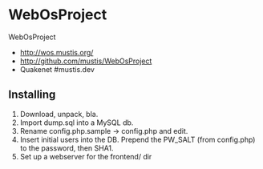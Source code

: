 WebOsProject
============

WebOsProject

* http://wos.mustis.org/
* http://github.com/mustis/WebOsProject
* Quakenet #mustis.dev

Installing
----------
1. Download, unpack, bla.
1. Import dump.sql into a MySQL db.
1. Rename config.php.sample -> config.php and edit.
1. Insert initial users into the DB.
   Prepend the PW_SALT (from config.php) to the password, then SHA1.
1. Set up a webserver for the frontend/ dir

